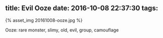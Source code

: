 title: Evil Ooze
date: 2016-10-08 22:37:30
tags:
---
{% asset_img 20161008-ooze.jpg %}

Ooze: rare monster, slimy, old, evil, group, camouflage 

